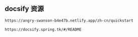 
## docsify 资源



```html
https://angry-swanson-b4e47b.netlify.app/zh-cn/quickstart

https://docsify.spring.tk/#/README
```

